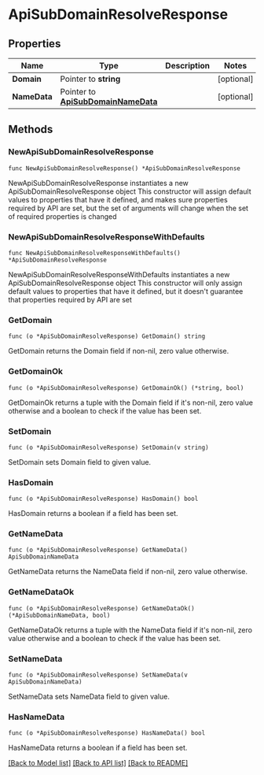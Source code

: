 # ApiSubDomainResolveResponse

## Properties

Name | Type | Description | Notes
------------ | ------------- | ------------- | -------------
**Domain** | Pointer to **string** |  | [optional] 
**NameData** | Pointer to [**ApiSubDomainNameData**](ApiSubDomainNameData.md) |  | [optional] 

## Methods

### NewApiSubDomainResolveResponse

`func NewApiSubDomainResolveResponse() *ApiSubDomainResolveResponse`

NewApiSubDomainResolveResponse instantiates a new ApiSubDomainResolveResponse object
This constructor will assign default values to properties that have it defined,
and makes sure properties required by API are set, but the set of arguments
will change when the set of required properties is changed

### NewApiSubDomainResolveResponseWithDefaults

`func NewApiSubDomainResolveResponseWithDefaults() *ApiSubDomainResolveResponse`

NewApiSubDomainResolveResponseWithDefaults instantiates a new ApiSubDomainResolveResponse object
This constructor will only assign default values to properties that have it defined,
but it doesn't guarantee that properties required by API are set

### GetDomain

`func (o *ApiSubDomainResolveResponse) GetDomain() string`

GetDomain returns the Domain field if non-nil, zero value otherwise.

### GetDomainOk

`func (o *ApiSubDomainResolveResponse) GetDomainOk() (*string, bool)`

GetDomainOk returns a tuple with the Domain field if it's non-nil, zero value otherwise
and a boolean to check if the value has been set.

### SetDomain

`func (o *ApiSubDomainResolveResponse) SetDomain(v string)`

SetDomain sets Domain field to given value.

### HasDomain

`func (o *ApiSubDomainResolveResponse) HasDomain() bool`

HasDomain returns a boolean if a field has been set.

### GetNameData

`func (o *ApiSubDomainResolveResponse) GetNameData() ApiSubDomainNameData`

GetNameData returns the NameData field if non-nil, zero value otherwise.

### GetNameDataOk

`func (o *ApiSubDomainResolveResponse) GetNameDataOk() (*ApiSubDomainNameData, bool)`

GetNameDataOk returns a tuple with the NameData field if it's non-nil, zero value otherwise
and a boolean to check if the value has been set.

### SetNameData

`func (o *ApiSubDomainResolveResponse) SetNameData(v ApiSubDomainNameData)`

SetNameData sets NameData field to given value.

### HasNameData

`func (o *ApiSubDomainResolveResponse) HasNameData() bool`

HasNameData returns a boolean if a field has been set.


[[Back to Model list]](../README.md#documentation-for-models) [[Back to API list]](../README.md#documentation-for-api-endpoints) [[Back to README]](../README.md)



